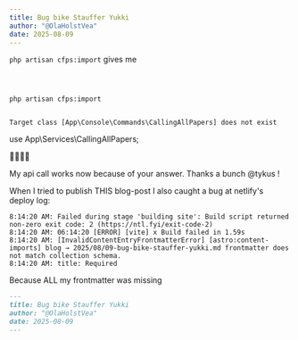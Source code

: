 ```yaml
---
title: Bug bike Stauffer Yukki
author: "@OlaHolstVea"
date: 2025-08-09
---
```




`php artisan cfps:import`  gives me

```shell



php artisan cfps:import 


Target class [App\Console\Commands\CallingAllPapers] does not exist
```


use App\Services\CallingAllPapers;
[](https://laracasts.com/discuss/channels/laravel/my-laravel-11-app-give-error-target-class-apphttpmiddlewareapitokenmiddleware-does-not-exist?page=1&replyId=969243)

💪🥳🏴‍☠️

My api call works now because of your answer. Thanks a bunch @tykus !


When I tried to publish THIS blog-post I also caught a bug at netlify's deploy log:  

```shell
8:14:20 AM: Failed during stage 'building site': Build script returned non-zero exit code: 2 (https://ntl.fyi/exit-code-2)
8:14:20 AM: 06:14:20 [ERROR] [vite] x Build failed in 1.59s
8:14:20 AM: [InvalidContentEntryFrontmatterError] [astro:content-imports] blog → 2025/08/09-bug-bike-stauffer-yukki.md frontmatter does not match collection schema.
8:14:20 AM: title: Required
```

Because ALL my frontmatter was missing

```md
---
title: Bug bike Stauffer Yukki
author: "@OlaHolstVea"
date: 2025-08-09
---
```